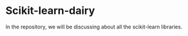 # Scikit-learn-dairy
In the repository, we will be discussing about all the scikit-learn libraries.
